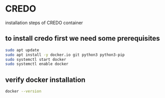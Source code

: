# CREDO
installation steps of CREDO container
## to install credo first we need some prerequisites
```bash
sudo apt update
sudo apt install -y docker.io git python3 python3-pip
sudo systemctl start docker
sudo systemctl enable docker
```
## verify docker installation
```bash
docker --version
```
